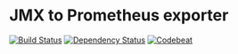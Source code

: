 # JMX to Prometheus exporter #

[![Build Status](https://img.shields.io/travis/nolequen/jmx-prometheus-exporter.svg?branch=master)](https://travis-ci.org/nolequen/jmx-prometheus-exporter)
[![Dependency Status](https://www.versioneye.com/user/projects/59f2179e15f0d71da36bf6d4/badge.svg?style=flat-square)](https://www.versioneye.com/user/projects/59f2179e15f0d71da36bf6d4)
[![Codebeat](https://codebeat.co/badges/98f209cb-b8dd-416b-995c-8b71abdf00d4)](https://codebeat.co/projects/github-com-nolequen-jmx-prometheus-exporter-master)
